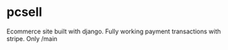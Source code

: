 # pcsell

Ecommerce site built with django. Fully working payment transactions with stripe. Only /main
